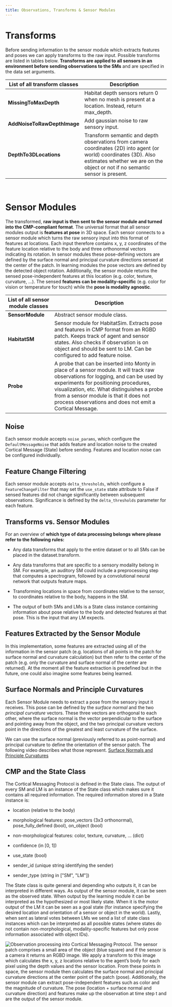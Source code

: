 ```yaml
---
title: Observations, Transforms & Sensor Modules
---
```

# Transforms
Before sending information to the sensor module which extracts features and poses we can apply transforms to the raw input. Possible transforms are listed in tables below.  **Transforms are applied to all sensors in an environment before sending observations to the SMs** and are specified in the data set arguments.

| List of all transform classes  | Description                                                                                                                                                                                       |
| ------------------------------ | ------------------------------------------------------------------------------------------------------------------------------------------------------------------------------------------------- |
| **MissingToMaxDepth**          | Habitat depth sensors return 0 when no mesh is present at a location. Instead, return max_depth.                                                                                                  |
| **AddNoiseToRawDepthImage**    | Add gaussian noise to raw sensory input.                                                                                                                                                          |
| **DepthTo3DLocations**         | Transform semantic and depth observations from camera coordinates (2D) into agent (or world) coordinates (3D). Also estimates whether we are on the object or not if no semantic sensor is present. |

<br />

# Sensor Modules
The transformed, **raw input is then sent to the sensor module and turned into the CMP-compliant format**. The universal format that all sensor modules output is **features at pose** in 3D space. Each sensor connects to a sensor module which turns the raw sensory input into this format of features at locations. Each input therefore contains x, y, z coordinates of the feature location relative to the body and three orthonormal vectors indicating its rotation. In sensor modules these pose-defining vectors are defined by the surface normal and principal curvature directions sensed at the center of the patch. In learning modules the pose vectors are defined by the detected object rotation. Additionally, the sensor module returns the sensed pose-independent features at this location (e.g. color, texture, curvature, ...). The sensed **features can be modality-specific** (e.g. color for vision or temperature for touch) while the **pose is modality agnostic**.

| List of all sensor module classes | Description     |
| --------------------------------- | --------------- |
| **SensorModule**                  | Abstract sensor module class. |
| **HabitatSM**                     | Sensor module for HabitatSim. Extracts pose and features in CMP format from an RGBD patch. Keeps track of agent and sensor states. Also checks if observation is on object and should be sent to LM. Can be configured to add feature noise. |
| **Probe**                   | A probe that can be inserted into Monty in place of a sensor module. It will track raw observations for logging, and can be used by experiments for positioning procedures, visualization, etc. What distinguishes a probe from a sensor module is that it does not process observations and does not emit a Cortical Message. |

## Noise

Each sensor module accepts `noise_params`, which configure the `DefaultMessageNoise` that adds feature and location noise to the created Cortical Message (State) before sending. Features and location noise can be configured individually.

## Feature Change Filtering
Each sensor module accepts `delta_thresholds`, which configure a `FeatureChangeFilter` that may set the `use_state` state attribute to False if sensed features did not change significantly between subsequent observations. Significance is defined by the `delta_thresholds` parameter for each feature.

## Transforms vs. Sensor Modules
For an overview of **which type of data processing belongs where please refer to the following rules:**

- Any data transforms that apply to the entire dataset or to all SMs can be placed in the dataset.transform.

- Any data transforms that are specific to a sensory modality belong in SM. For example, an auditory SM could include a preprocessing step that computes a spectrogram, followed by a convolutional neural network that outputs feature maps.

- Transforming locations in space from coordinates relative to the sensor, to coordinates relative to the body, happens in the SM.

- The output of both SMs and LMs is a State class instance containing information about pose relative to the body and detected features at that pose. This is the input that any LM expects.

## Features Extracted by the Sensor Module
In this implementation, some features are extracted using all of the information in the sensor patch (e.g. locations of all points in the patch for surface normal and curvature calculation) but then refer to the center of the patch (e.g. only the curvature and surface normal of the center are returned). At the moment all the feature extraction is predefined but in the future, one could also imagine some features being learned.

## Surface Normals and Principle Curvatures
Each Sensor Module needs to extract a pose from the sensory input it receives. This pose can be defined by the _surface normal_ and the two _principal curvature_ vectors. These three vectors are orthogonal to each other, where the surface normal is the vector perpendicular to the surface and pointing away from the object, and the two principal curvature vectors point in the directions of the greatest and least curvature of the surface.

We can use the surface normal (previously referred to as point-normal) and principal curvature to define the orientation of the sensor patch. The following video describes what those represent.
[Surface Normals and Principle Curvatures](https://res.cloudinary.com/dtnazefys/video/upload/v1731342526/point_normal.mp4)

## CMP and the State Class
The Cortical Messaging Protocol is defined in the State class. The output of every SM and LM is an instance of the State class which makes sure it contains all required information. The required information stored in a State instance is:

- location (relative to the body)

- morphological features: pose_vectors (3x3 orthonormal), pose_fully_defined (bool), on_object (bool)

- non-morphological features: color, texture, curvature, ... (dict)

- confidence (in [0, 1])

- use_state (bool)

- sender_id (unique string identifying the sender)

- sender_type (string in ["SM", "LM"])

The State class is quite general and depending who outputs it, it can be interpreted in different ways. As output of the sensor module, it can be seen as the observed state. When output by the learning module it can be interpreted as the hypothesized or most likely state. When it is the motor output of the LM it can be seen as a goal state (for instance specifying the desired location and orientation of a sensor or object in the world). Lastly, when sent as lateral votes between LMs we send a list of state class instances which can be interpreted as all possible states (where states do not contain non-morphological, modality-specific features but only pose information associated with object IDs).

![Observation processing into Cortical Messaging Protocol. The sensor patch comprises a small area of the object (blue square) and if the sensor is a camera it returns an RGBD image. We apply a transform to this image which calculates the x, y, z locations relative to the agent’s body for each pixel using the depth values and the sensor location. From these points in space, the sensor module then calculates the surface normal and principal curvature directions at the center point of the patch (pose). Additionally, the sensor module can extract pose-independent features such as color and the magnitude of curvature. The pose (location + surface normal and curvature direction) and features make up the observation at time step t and are the output of the sensor module.](../figures/how-monty-works/observations_w_labels.png)
